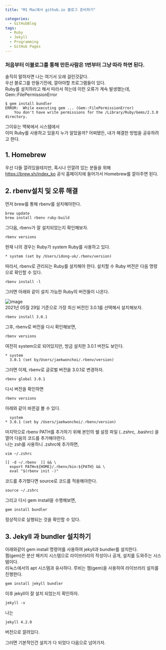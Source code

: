 ```yaml
---
title: "M1 Mac에서 github.io 블로그 준비하기"

categories:
  - GitHubBlog
tags:
  - Ruby
  - Jekyll
  - Programming
  - GitHub Pages
---
```

### 처음부터 이블로그를 통해 만든사람은 1번부터 그냥 따라 하면 된다.
솔직히 말하자면 나는 여기서 오래 걸린것같다.   
우선 블로그를 만들기전에, 깔아야할 프로그램들이 있다.  
Ruby를 설치하라고 해서 따라서 하는데
이런 오류가 계속 발생했는데, Gem::FilePermissionError  

~~~
$ gem install bundler
ERROR:  While executing gem ... (Gem::FilePermissionError)
    You don't have write permissions for the /Library/Ruby/Gems/2.3.0 directory.
~~~

그이유는 맥북에서 시스템에서  
이미 Ruby를 사용하고 있을지 누가 알았을까?
어찌됐든, 내가 해결한 방법을 공유하려고 한다.

## 1. Homebrew
우선 다들 깔려있을테지만, 혹시나 안깔려 있는 분들을 위해 
<https://brew.sh/index_ko> 공식 홈페이지에 들어가서 Homebrew를 깔아주면 된다.

## 2. rbenv설치 및 오류 해결
먼저 brew를 통해 rbenv를 설치해야한다.
~~~
brew update
brew install rbenv ruby-build
~~~
그다음, rbenv가 잘 설치되었는지 확인해보자.
~~~
rbenv versions
~~~
현재 나의 경우는 Ruby가 system Ruby를 사용하고 있다.
~~~
* system (set by /Users/idong-uk/.rbenv/version)
~~~
따라서, rbenv로 관리되는 Ruby를 설치해야 한다.
설치할 수 Ruby 버전은 다음 명령으로 확인할 수 있다.
~~~
rbenv install -l
~~~
그러면 아래와 같이 설치 가능한 Ruby의 버전들이 나온다.  

![image](https://user-images.githubusercontent.com/68246962/120061746-935ff200-c099-11eb-958f-091923fde9f3.png)  
2021년 05월 29일 기준으로 가장 최신 버전인 3.0.1를 선택해서 설치해보자.
~~~
rbenv install 3.0.1
~~~
그후, rbenv로 버전을 다시 확인해보면,
~~~
rbenv versions
~~~
여전히 system으로 되어있지만, 방금 설치한 3.0.1 버전도 보인다.
~~~
* system
  3.0.1 (set by/Users/jaekwonchoi/.rbenv/version)
~~~
그러면 이제, rbenv로 글로벌 버전을 3.0.1로 변경하자.
~~~
rbenv global 3.0.1
~~~
다시 버전을 확인하면
~~~
rbenv versions
~~~
아래와 같이 바뀐걸 볼 수 있다.
~~~
  system
* 3.0.1 (set by /Users/jaekwonchoi/.rbenv/version)
~~~
마지막으로 rbenv PATH를 추가하기 위해 본인의 쉘 설정 파일 (..zshrc, .bashrc) 을 열어 다음의 코드를 추가해야한다.   
나는 zsh를 사용하니 .zshrc에 추가하면,
~~~
vim ~/.zshrc
~~~
~~~
[[ -d ~/.rbenv  ]] && \
  export PATH=${HOME}/.rbenv/bin:${PATH} && \
  eval "$(rbenv init -)"
~~~
코드를 추가했다면 source로 코드를 적용해야한다.
~~~
source ~/.zshrc
~~~
그리고 다시 gem install을 수행해보면,
~~~
gem install bundler
~~~
정상적으로 실행되는 것을 확인할 수 있다.

## 3. Jekyll 과 bundler 설치하기
아래와같이 gem install 명령어를 사용하여 jekyll과 bundler를 설치한다.  
젬(gem)은 분산 패키지 시스템으로 라이브러리의 작성이나 공개, 설치를 도와주는 시스템이다.  
리눅스에서의 apt 시스템과 유사하다. 루비는 젬(gem)을 사용하여 라이브러리 설치를 진행한다.
~~~
gem install jekyll bundler
~~~
이후 jekyll이 잘 설치 되었는지 확인하자.
~~~
jekyll -v
~~~
나는 
~~~
jekyll 4.2.0
~~~
버전으로 깔려있다.

그러면 기본적인건 설치가 다 되었다 다음으로 넘어가자.